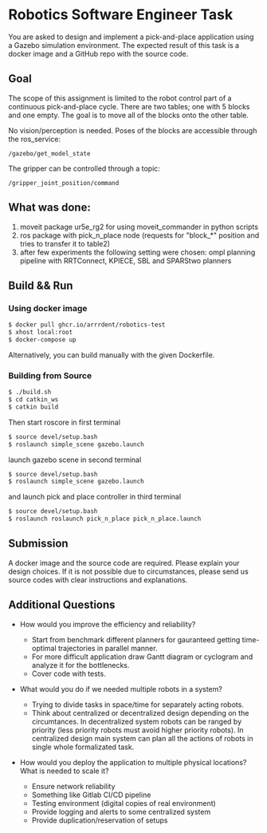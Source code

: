 # Robotics Software Engineer Task

You are asked to design and implement a pick-and-place application using a Gazebo simulation environment. The expected result of this task is a docker image and a GitHub repo with the source code.

## Goal

The scope of this assignment is limited to the robot control part of a continuous pick-and-place cycle. There are two tables; one with 5 blocks and one empty. The goal is to move all of the blocks onto the other table.

No vision/perception is needed. Poses of the blocks are accessible through the ros_service:

`/gazebo/get_model_state`

The gripper can be controlled through a topic:

`/gripper_joint_position/command`

## What was done:

1) moveit package ur5e_rg2 for using moveit_commander in python scripts
2) ros package with pick_n_place node (requests for "block_*" position and tries to transfer it to table2)
3) after few experiments the following setting were chosen: ompl planning pipeline with RRTConnect, KPIECE, SBL and SPARStwo planners

## Build && Run

### Using docker image

```bash
$ docker pull ghcr.io/arrrdent/robotics-test
$ xhost local:root
$ docker-compose up
```

Alternatively, you can build manually with the given Dockerfile.

### Building from Source

```bash
$ ./build.sh
$ cd catkin_ws
$ catkin build
```

Then start roscore in first terminal
```bash
$ source devel/setup.bash
$ roslaunch simple_scene gazebo.launch
```

launch gazebo scene in second terminal
```bash
$ source devel/setup.bash
$ roslaunch simple_scene gazebo.launch
```

and launch pick and place controller in third terminal
```bash
$ source devel/setup.bash
$ roslaunch roslaunch pick_n_place pick_n_place.launch
```

## Submission

A docker image and the source code are required. Please explain your design choices. If it is not possible due to circumstances, please send us source codes with clear instructions and explanations.

## Additional Questions

- How would you improve the efficiency and reliability?
  - Start from benchmark different planners for gauranteed getting time-optimal trajectories in parallel manner.
  - For more difficult application draw Gantt diagram or cyclogram and analyze it for the bottlenecks.
  - Cover code with tests.

- What would you do if we needed multiple robots in a system?

  - Trying to divide tasks in space/time for separately acting robots.
  - Think about centralized or decentralized design depending on the circumtances. In decentralized system robots can be ranged by priority (less priority robots must avoid higher priority robots). In centralized design main system can plan all the actions of robots in single whole formalizated task.
  

- How would you deploy the application to multiple physical locations? What is needed to scale it?
  - Ensure network reliability
  - Something like Gitlab CI/CD pipeline
  - Testing environment (digital copies of real environment)
  - Provide logging and alerts to some centralized system
  - Provide duplication/reservation of setups
  


